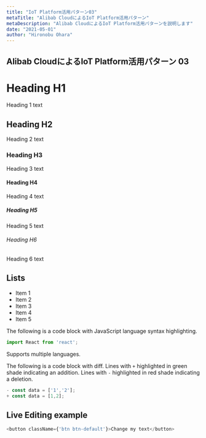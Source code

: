 ```yaml
---
title: "IoT Platform活用パターン03"
metaTitle: "Alibab CloudによるIoT Platform活用パターン"
metaDescription: "Alibab CloudによるIoT Platform活用パターンを説明します"
date: "2021-05-01"
author: "Hironobu Ohara"
---
```


## Alibab CloudによるIoT Platform活用パターン 03


# Heading H1
Heading 1 text

## Heading H2
Heading 2 text

### Heading H3
Heading 3 text

#### Heading H4
Heading 4 text

##### Heading H5
Heading 5 text

###### Heading H6
Heading 6 text

## Lists
- Item 1
- Item 2
- Item 3
- Item 4
- Item 5

The following is a code block with JavaScript language syntax highlighting.

```javascript
import React from 'react';
```

Supports multiple languages.

The following is a code block with diff. Lines with `+` highlighted in green shade indicating an addition. Lines with `-` highlighted in red shade indicating a deletion.

```javascript
- const data = ['1','2'];
+ const data = [1,2];
```

## Live Editing example

```javascript react-live=true
<button className={'btn btn-default'}>Change my text</button>
```


